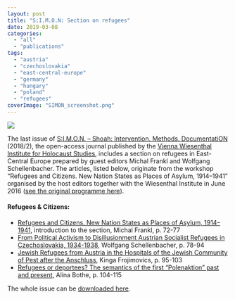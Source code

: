 ```yaml
---
layout: post
title: "S:I.M.O.N: Section on refugees"
date: 2019-03-08
categories: 
  - "all"
  - "publications"
tags: 
  - "austria"
  - "czechoslovakia"
  - "east-central-europe"
  - "germany"
  - "hungary"
  - "poland"
  - "refugees"
coverImage: "SIMON_screenshot.png"
---
```


![](../../../../assets/images/SIMON_screenshot.png)

The last issue of [S:I.M.O.N. – Shoah: Intervention. Methods. DocumentatiON](https://simon.vwi.ac.at/index.php/simon) (2018/2), the open-access journal published by the [Vienna Wiesenthal Institute for Holocaust Studies](https://vwi.ac.at/), includes a section on refugees in East-Central Europe prepared by guest editors Michal Frankl and Wolfgang Schellenbacher. The articles, listed below, originate from the workshop “Refugees and Citizens. New Nation States as Places of Asylum, 1914–1941” organised by the host editors together with the Wiesenthal Institute in June 2016 ([see the original programme here](http://www.vwi.ac.at/images/Veranstaltungen/SWW/2016_Refugees-and-Citizens/Einladung-Refugees_WEB.pdf)).

#### Refugees & Citizens:

- [Refugees and Citizens. New Nation States as Places of Asylum, 1914–1941](https://simon.vwi.ac.at/index.php/simon/article/view/46), introduction to the section, Michal Frankl, p. 72-77
- [From Political Activism to Disillusionment Austrian Socialist Refugees in Czechoslovakia, 1934-1938](https://simon.vwi.ac.at/index.php/simon/article/view/25), Wolfgang Schellenbacher, p. 78-94
- [Jewish Refugees from Austria in the Hospitals of the Jewish Community of Pest after the Anschluss](https://simon.vwi.ac.at/index.php/simon/article/view/30), Kinga Frojimovics, p. 95-103
- [Refugees or deportees? The semantics of the first “Polenaktion” past and present](https://simon.vwi.ac.at/index.php/simon/article/view/45), Alina Bothe, p. 104-115

The whole issue can be [downloaded here](https://simon.vwi.ac.at/public/journals/1/fullissues/SIMON-02-2018-Buch.pdf).
